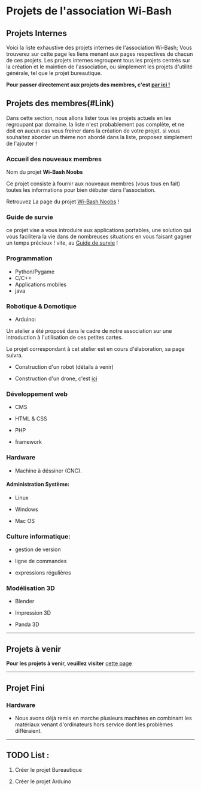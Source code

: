 # Projets de l'association Wi-Bash

## Projets Internes

Voici la liste exhaustive des projets internes de l'association Wi-Bash; Vous trouverez sur cette page les liens menant aux pages respectives de chacun de ces projets.
Les projets internes regroupent tous les projets centrés sur la création et le maintien de l'association, ou simplement les projets d'utilité générale, tel que le projet bureautique.

**Pour passer directement aux projets des membres, c'est [par ici !](#Link)**


## Projets des membres(#Link)

Dans cette section, nous allons lister tous les projets actuels en les regroupant par domaine. la liste n'est probablement pas complète, et ne doit en aucun cas vous freiner dans la création de votre projet. si vous souhaitez aborder un thème non abordé dans la liste, proposez simplement de l'ajouter !



### Accueil des nouveaux membres

 Nom du projet **Wi-Bash Noobs**

 Ce projet consiste à fournir aux nouveaux membres (vous tous en fait) toutes les informations pour bien débuter dans l'association.

 Retrouvez La page du projet [Wi-Bash Noobs](https://mbardou.github.io/Wi-bash-noobs/) !


### Guide de survie

ce projet vise a vous introduire aux applications portables, une solution qui vous facilitera la vie dans de nombreuses situations en vous faisant gagner un temps précieux ! vite, au [Guide de survie](https://elbixos.github.io/survivalGuide/) !


### Programmation
- Python/Pygame
- C/C++
- Applications mobiles
- java

### Robotique & Domotique

- Arduino:

Un atelier a été proposé dans le cadre de notre association sur une introduction à l'utilisation de ces petites cartes.

Le projet correspondant à cet atelier est en cours d'élaboration, sa page suivra.

- Construction d'un robot (détails à venir)

- Construction d'un drone, c'est [ici](https://nehil971.github.io/Projet-Robot/)

### Développement web

- CMS

- HTML & CSS

- PHP

- framework

### Hardware

 - Machine à déssiner (CNC).


#### Administration Système:
- Linux

- Windows

- Mac OS

### Culture informatique:

- gestion de version

- ligne de commandes

- expressions régulières

### Modélisation 3D

- Blender

-  Impression 3D

- Panda 3D


------

## Projets à venir

**Pour les projets à venir, veuillez visiter** [cette page](Projets_à_venir.md)

------

## Projet Fini

### Hardware
 - Nous avons déjà remis en marche plusieurs machines en combinant les matériaux venant d'ordinateurs hors service dont les problèmes différaient.

 ----

## TODO List :

 1. Créer le projet Bureautique

 2. Créer le projet Arduino
